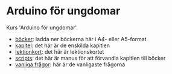 # Arduino för ungdomar

Kurs 'Arduino för ungdomar'.

* [böcker](boecker/README.md): ladda ner böckerna här i A4- eller A5-format
* [kapitel](kapitel/README.md): det här är de enskilda kapitlen
* [lektionkort](kapitel/lektionskort/README.md): det här är lektionskortet
* [scripts](scripts/README.md): det här är manus för att förvandla kapitlen till böcker
* [vanliga frågor](faq.md): här är de vanligaste frågorna
